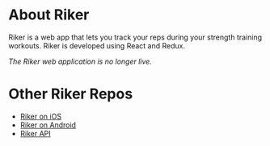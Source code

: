 # About Riker

Riker is a web app that lets you track your reps during your strength training workouts.  Riker is developed using React and Redux.

_The Riker web application is no longer live._

# Other Riker Repos

* [Riker on iOS](https://github.com/evanspa/riker-ios)
* [Riker on Android](https://github.com/evanspa/riker-android)
* [Riker API](https://github.com/evanspa/riker-api)
